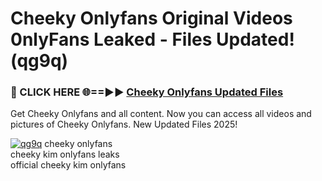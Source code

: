 # Cheeky Onlyfans Original Videos 0nlyFans Leaked - Files Updated! (qg9q)

<h3>🔴 CLICK HERE 🌐==►► <a href="https://tinyurl.com/2wckxsce" rel="nofollow">Cheeky Onlyfans Updated Files</a></h3>

Get Cheeky Onlyfans and all content. Now you can access all videos and pictures of Cheeky Onlyfans. New Updated Files 2025!

[![qg9q](https://i.imgur.com/AFduVYN.gif)](https://tinyurl.com/2wckxsce)
cheeky onlyfans<br>
cheeky kim onlyfans leaks<br>
official cheeky kim onlyfans
